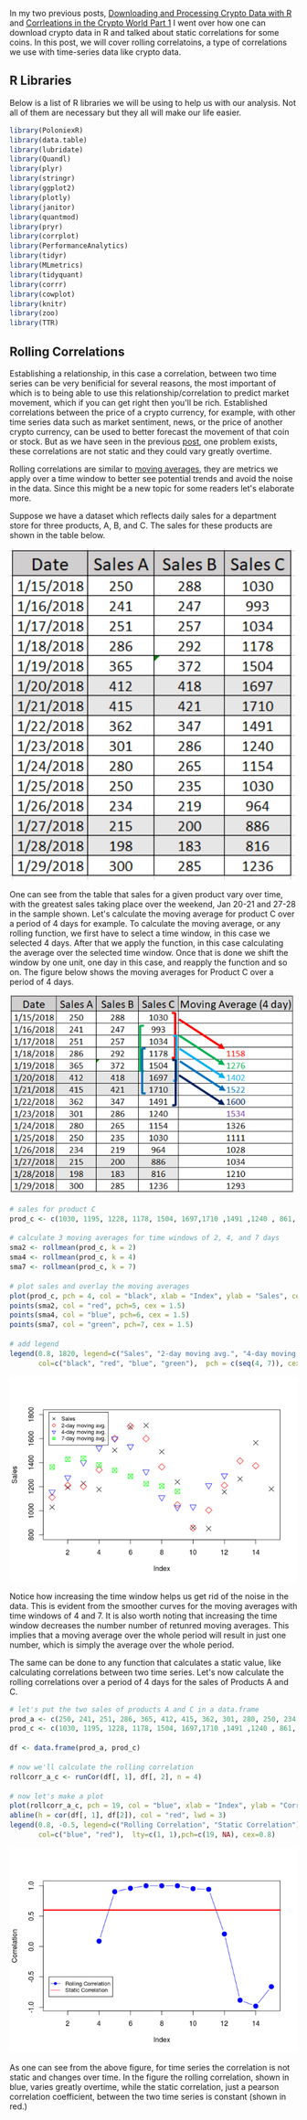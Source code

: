 In my two previous posts, [Downloading and Processing Crypto Data with R](http://rpubs.com/aousabdo/crypto_1) and [Corrleations in the Crypto World Part 1](http://rpubs.com/aousabdo/crypto_2) I went over how one can download crypto data in R and talked about static correlations for some coins. In this post, we will cover rolling correlatoins, a type of correlations we use with time-series data like crypto data.

R Libraries
-----------

Below is a list of R libraries we will be using to help us with our analysis. Not all of them are necessary but they all will make our life easier.

``` r
library(PoloniexR)
library(data.table)
library(lubridate)
library(Quandl)
library(plyr)
library(stringr)
library(ggplot2)
library(plotly)
library(janitor)
library(quantmod)
library(pryr)
library(corrplot)
library(PerformanceAnalytics)
library(tidyr)
library(MLmetrics)
library(tidyquant)
library(corrr)
library(cowplot)
library(knitr)
library(zoo)
library(TTR)
```

Rolling Correlations
--------------------

Establishing a relationship, in this case a correlation, between two time series can be very benificial for several reasons, the most important of which is to being able to use this relationship/correlation to predict market movement, which if you can get right then you'll be rich. Established correlations between the price of a crypto currency, for example, with other time series data such as market sentiment, news, or the price of another crypto currency, can be used to better forecast the movement of that coin or stock. But as we have seen in the previous [post](http://rpubs.com/aousabdo/crypto_2), one problem exists, these correlations are not static and they could vary greatly overtime.

Rolling correlations are similar to [moving averages](https://www.investopedia.com/university/movingaverage/movingaverages1.asp), they are metrics we apply over a time window to better see potential trends and avoid the noise in the data. Since this might be a new topic for some readers let's elaborate more.

Suppose we have a dataset which reflects daily sales for a department store for three products, A, B, and C. The sales for these products are shown in the table below.

<img src="../figures/sales.PNG" alt="Department store sales" width="500" />

One can see from the table that sales for a given product vary over time, with the greatest sales taking place over the weekend, Jan 20-21 and 27-28 in the sample shown. Let's calculate the moving average for product C over a period of 4 days for example. To calculate the moving average, or any rolling function, we first have to select a time window, in this case we selected 4 days. After that we apply the function, in this case calculating the average over the selected time window. Once that is done we shift the window by one unit, one day in this case, and reapply the function and so on. The figure below shows the moving averages for Product C over a period of 4 days.

<img src="../figures/sales2.PNG" alt="Department store sales moving average" width="500" />

``` r
# sales for product C
prod_c <- c(1030, 1195, 1228, 1178, 1504, 1697,1710 ,1491 ,1240 , 861, 853, 1158, 1265, 1566,1182)

# calculate 3 moving averages for time windows of 2, 4, and 7 days
sma2 <- rollmean(prod_c, k = 2)
sma4 <- rollmean(prod_c, k = 4)
sma7 <- rollmean(prod_c, k = 7)

# plot sales and overlay the moving averages
plot(prod_c, pch = 4, col = "black", xlab = "Index", ylab = "Sales", cex = 1.5, ylim = c(800, 1800))
points(sma2, col = "red", pch=5, cex = 1.5)
points(sma4, col = "blue", pch=6, cex = 1.5)
points(sma7, col = "green", pch=7, cex = 1.5)

# add legend
legend(0.8, 1820, legend=c("Sales", "2-day moving avg.", "4-day moving avg.", "7-day moving avg."),
       col=c("black", "red", "blue", "green"),  pch = c(seq(4, 7)), cex=0.8)
```

![](crypto_notebook_part3_files/figure-markdown_github/unnamed-chunk-2-1.png)

Notice how increasing the time window helps us get rid of the noise in the data. This is evident from the smoother curves for the moving averages with time windows of 4 and 7. It is also worth noting that increasing the time window decreases the number number of retunred moving averages. This implies that a moving average over the whole period will result in just one number, which is simply the average over the whole period.

The same can be done to any function that calculates a static value, like calculating correlations between two time series. Let's now calculate the rolling correlations over a period of 4 days for the sales of Products A and C.

``` r
# let's put the two sales of products A and C in a data.frame
prod_a <- c(250, 241, 251, 286, 365, 412, 415, 362, 301, 280, 250, 234, 215, 198, 300)
prod_c <- c(1030, 1195, 1228, 1178, 1504, 1697,1710 ,1491 ,1240 , 861, 853, 1158, 1265, 1566,1182)

df <- data.frame(prod_a, prod_c)

# now we'll calculate the rolling correlation
rollcorr_a_c <- runCor(df[, 1], df[, 2], n = 4)

# now let's make a plot
plot(rollcorr_a_c, pch = 19, col = "blue", xlab = "Index", ylab = "Correlation", cex = 1.5, type = "b")
abline(h = cor(df[, 1], df[2]), col = "red", lwd = 3)
legend(0.8, -0.5, legend=c("Rolling Correlation", "Static Correlation"),
       col=c("blue", "red"),  lty=c(1, 1),pch=c(19, NA), cex=0.8)
```

![](crypto_notebook_part3_files/figure-markdown_github/unnamed-chunk-3-1.png)

As one can see from the above figure, for time series the correlation is not static and changes over time. In the figure the rolling correlation, shown in blue, varies greatly overtime, while the static correlation, just a pearson correlation coefficient, between the two time series is constant (shown in red.)
